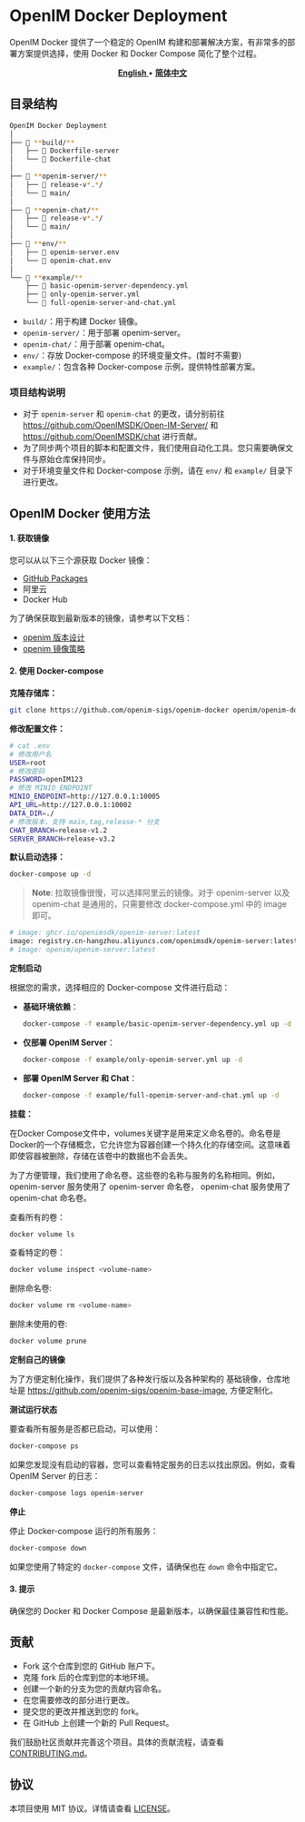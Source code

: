 # OpenIM Docker Deployment

OpenIM Docker 提供了一个稳定的 OpenIM 构建和部署解决方案，有非常多的部署方案提供选择，使用 Docker 和 Docker Compose 简化了整个过程。

<p align="center">
    <a href="./README.md"><b> English </b></a> •
    <a href="./README-zh_CN.md"><b> 简体中文 </b></a>
</p>

</p>

## 目录结构

```bash
OpenIM Docker Deployment
│
├── 📁 **build/**
│   ├── 📄 Dockerfile-server
│   └── 📄 Dockerfile-chat
│
├── 📁 **openim-server/**
│   ├── 📁 release-v*.*/
│   └── 📁 main/
│
├── 📁 **openim-chat/**
│   ├── 📁 release-v*.*/
│   └── 📁 main/
│
├── 📁 **env/**
│   ├── 📄 openim-server.env
│   └── 📄 openim-chat.env
│
└── 📁 **example/**
    ├── 📄 basic-openim-server-dependency.yml
    ├── 📄 only-openim-server.yml
    └── 📄 full-openim-server-and-chat.yml
```

- `build/`：用于构建 Docker 镜像。
- `openim-server/`：用于部署 openim-server。
- `openim-chat/`：用于部署 openim-chat。
- `env/`：存放 Docker-compose 的环境变量文件。(暂时不需要)
- `example/`：包含各种 Docker-compose 示例，提供特性部署方案。


### 项目结构说明

- 对于 `openim-server` 和 `openim-chat` 的更改，请分别前往 https://github.com/OpenIMSDK/Open-IM-Server/ 和 https://github.com/OpenIMSDK/chat 进行贡献。
- 为了同步两个项目的脚本和配置文件，我们使用自动化工具。您只需要确保文件与原始仓库保持同步。
- 对于环境变量文件和 Docker-compose 示例，请在 `env/` 和 `example/` 目录下进行更改。


## OpenIM Docker 使用方法

#### 1. 获取镜像

您可以从以下三个源获取 Docker 镜像：

- [GitHub Packages](https://github.com/orgs/OpenIMSDK/packages?repo_name=Open-IM-Server)
- 阿里云
- Docker Hub

为了确保获取到最新版本的镜像，请参考以下文档：

- [openim 版本设计](https://github.com/OpenIMSDK/Open-IM-Server/blob/main/docs/conversions/version.md)
- [openim 镜像策略](https://github.com/OpenIMSDK/Open-IM-Server/blob/main/docs/conversions/images.md)

#### 2. 使用 Docker-compose

**克隆存储库：**

```bash
git clone https://github.com/openim-sigs/openim-docker openim/openim-docker && export openim=$(pwd)/openim && cd $openim/openim-docker
```

**修改配置文件：**

```bash
# cat .env
# 修改用户名
USER=root
# 修改密码
PASSWORD=openIM123
# 修改 MINIO_ENDPOINT
MINIO_ENDPOINT=http://127.0.0.1:10005
API_URL=http://127.0.0.1:10002
DATA_DIR=./
# 修改版本，支持 main,tag,release-* 分支
CHAT_BRANCH=release-v1.2
SERVER_BRANCH=release-v3.2
```


**默认启动选择：**

```bash
docker-compose up -d
```

> **Note**:
> 拉取镜像很慢，可以选择阿里云的镜像。对于 openim-server 以及 openim-chat 是通用的，只需要修改 docker-compose.yml 中的 image 即可。

```bash
# image: ghcr.io/openimsdk/openim-server:latest
image: registry.cn-hangzhou.aliyuncs.com/openimsdk/openim-server:latest
# image: openim/openim-server:latest
```


**定制启动**

根据您的需求，选择相应的 Docker-compose 文件进行启动：

- **基础环境依赖**：

  ```bash
  docker-compose -f example/basic-openim-server-dependency.yml up -d
  ```

- **仅部署 OpenIM Server**：

  ```bash
  docker-compose -f example/only-openim-server.yml up -d
  ```

- **部署 OpenIM Server 和 Chat**：

  ```bash
  docker-compose -f example/full-openim-server-and-chat.yml up -d
  ```

**挂载：**

在Docker Compose文件中，volumes关键字是用来定义命名卷的。命名卷是Docker的一个存储概念，它允许您为容器创建一个持久化的存储空间。这意味着即使容器被删除，存储在该卷中的数据也不会丢失。

为了方便管理，我们使用了命名卷。这些卷的名称与服务的名称相同。例如，openim-server 服务使用了 openim-server 命名卷， openim-chat 服务使用了 openim-chat 命名卷。

查看所有的卷：

```bash
docker volume ls
```

查看特定的卷：

```bash
docker volume inspect <volume-name>
```

删除命名卷:

```bash
docker volume rm <volume-name>
```

删除未使用的卷:

```bash
docker volume prune
```


**定制自己的镜像**

为了方便定制化操作，我们提供了各种发行版以及各种架构的 基础镜像，仓库地址是 https://github.com/openim-sigs/openim-base-image, 方便定制化。


**测试运行状态**

要查看所有服务是否都已启动，可以使用：

```bash
docker-compose ps
```

如果您发现没有启动的容器，您可以查看特定服务的日志以找出原因。例如，查看 OpenIM Server 的日志：

```bash
docker-compose logs openim-server
```

**停止**

停止 Docker-compose 运行的所有服务：

```bash
docker-compose down
```

如果您使用了特定的 `docker-compose` 文件，请确保也在 `down` 命令中指定它。

#### 3. 提示

确保您的 Docker 和 Docker Compose 是最新版本，以确保最佳兼容性和性能。


## 贡献

+ Fork 这个仓库到您的 GitHub 账户下。
+ 克隆 fork 后的仓库到您的本地环境。
+ 创建一个新的分支为您的贡献内容命名。
+ 在您需要修改的部分进行更改。
+ 提交您的更改并推送到您的 fork。
+ 在 GitHub 上创建一个新的 Pull Request。

我们鼓励社区贡献并完善这个项目。具体的贡献流程，请查看 [CONTRIBUTING.md](./CONTRIBUTING.md)。

## 协议

本项目使用 MIT 协议。详情请查看 [LICENSE](./LICENSE)。
